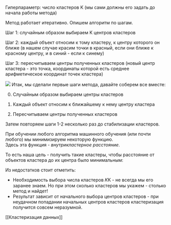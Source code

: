 

Гиперпараметр: число кластеров K (мы сами должны его задать до начала работы метода)

Метод работает итеративно. Опишем алгоритм по шагам.

Шаг 1: случайным образом выбираем K центров кластеров

Шаг 2: каждый объект относим к тому кластеру, к центру которого он ближе (в нашем случае красим точки в красный, если они ближе к красному центру, и в синий - если к синему)

Шаг 3: пересчитываем центры полученных кластеров (новый центр кластера - это точка, координаты которой есть среднее арифметическое координат точек кластера)

![](https://ucarecdn.com/fef143cd-707f-4e2f-bfca-d2d0ab4f9cbd/)
Итак, мы сделали первые шаги метода, давайте соберем все вместе:

0. Случайным образом выбираем центры кластеров

1. Каждый объект относим к ближайшему к нему центру кластера

2. Пересчитываем центры полученных кластеров

Затем повторяем шаги 1-2 несколько раз до стабилизации кластеров.

При обучении любого алгоритма машинного обучения (или почти любого) мы минимизируем некоторую функцию.  
Здесь эта функция - _внутрикластерное расстояние_.

То есть наша цель - получить такие кластеры, чтобы расстояние от объектов кластера до их центра было минимальным:

Из недостатков стоит отметить:

- Необходимость выбора числа кластеров 𝐾K - не всегда мы его заранее знаем. Но при этом сколько кластеров мы укажем - столько метод и найдет!  
- Результат зависит от начального выбора центров кластеров - при неудачном попадании начальных центров кластеров кластеризация получится совсем неразумной.  

[[Кластеризация данных]]
